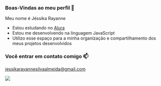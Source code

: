 ### Boas-Vindas ao meu perfil 💙

Meu nome é Jéssika Rayanne

- Estou estudando no [Alura](https:www.alura.com.br)
- Estou me desenvolvendo na linguagem JavaScript
- Utilizo esse espaço para a minha organização e compartilhamento dos meus projetos desenvolvidos

### Você entrar em contato comigo 📫

jessikarayannesilvaalmeida@gmail.com

![](https://media1.tenor.com/m/QD8B_lbY6loAAAAd/somos-uma-na%C3%A7%C3%A3o-maring%C3%A1-x-flamengo.gif)
